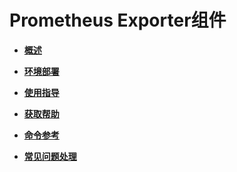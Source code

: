 # Prometheus Exporter组件

-   **[概述](概述-60.md)**

-   **[环境部署](环境部署-60.md)**

-   **[使用指导](使用指导-60.md)**

-   **[获取帮助](获取帮助-60.md)**

-   **[命令参考](命令参考-60.md)**

-   **[常见问题处理](常见问题处理-60.md)**
